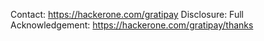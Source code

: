 Contact: https://hackerone.com/gratipay Disclosure: Full Acknowledgement: https://hackerone.com/gratipay/thanks